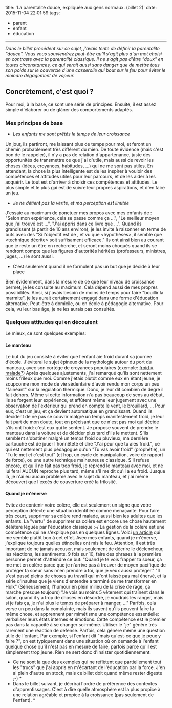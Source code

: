 title: 'La parentalité douce, expliquée aux gens normaux. (billet 2)'
date: 2015-11-04 22:01:59
tags:
- parent
- enfant
- éducation
---

*Dans le billet précédent sur ce sujet, j'avais tenté de définir la parentalité "douce".*
*Vous vous souviendrez peut-être qu'il s'agit plus d'un mot choisi en contraste avec la parentalité classique. Il ne s'agit pas d'être "doux" en toutes circonstances, ce qui serait aussi sans danger que de mettre tous son poids sur le couvercle d'une casserolle qui bout sur le feu pour éviter le moindre dégagement de vapeur.*

Concrètement, c'est quoi ?
--------------------------

Pour moi, à la base, ce sont une série de principes.
Ensuite, il est assez simple d'élaborer ou de glâner des comportements adaptés.

### Mes principes de base

* _Les enfants me sont prêtés le temps de leur croissance_

Un jour, ils partiront, me laissant plus de temps pour moi, et feront un chemin probablement très différent du mien.
De toute évidence (mais c'est bon de le rappeler), il n'y a pas de relation d'appartenance, juste des opportunités de transmettre ce que j'ai d'utile, mais aussi de revoir les choses (idées, croyances, habitudes, ...) qui ne me sont pas utiles.
En attendant, la chose la plus intelligente est de les inspirer à vouloir des compétences et attitudes utiles pour leur parcours, et de les aider à les acquérir. Le tout est d'arriver à choisir ces compétences et attitudes. Le plus simple et le plus gai est de suivre leur propres aspirations, et d'en faire un jeu.

* _Je ne détient pas la vérité, et ma perception est limitée_

J'essaie au maximum de ponctuer mes propos avec mes enfants de : "Selon mon expérience, cela se passe comme ça ...", "Le meilleur moyen que j'ai trouvé est ...", "J'ai appris dans ce livre que ...". Quand ils grandissent (à partir de 10 ans environ), je les invite à raisonner en terme de buts avec des "Si l'objectif est de <objectif>, et vu que <hypothèses>, il semble que <technique décrite> soit suffisament efficace."
Ils ont ainsi bien au courant que je reste un être en recherche, et seront moins choqués quand ils se rendront compte que les figures d'autorités héritées (professeurs, ministres, juges, ...) le sont aussi.

* C'est seulement quand il ne formulent pas un but que je décide à leur place

Bien évidemment, dans la mesure de ce que leur niveau de croissance permet, je les consulte au maximum. Cela dépend aussi de mes propres possibilités. Ainsi, si j'avais besoin de moins de temps pour faire "bouillir la marmite", je les aurait certainement engagé dans une forme d'éducation alternative. Peut-être à domicile, ou en école à pédagogie alternative. Pour cela, vu leur bas âge, je ne les aurais pas consultés.

### Quelques attitudes qui en découlent

Le mieux, ce sont quelques exemples:

#### Le manteau

Le but du jeu consiste à éviter que l'enfant aie froid durant sa journée d'école. J'éviterai le sujet épineux de la mythologie autour du port du manteau, avec son cortège de croyances populaires (exemple: [froid = malade?](http://www.pourlascience.fr/ewb_pages/a/article-pourquoi-tombe-t-on-malade-quand-on-prend-froid-27968.php))
Après quelques ajustements, j'ai remarqué qu'ils sont nettement moins frileux que moi. Comme j'étais plutôt comme eux en étant jeune, je soupconne mon mode de vie sédentaire d'avoir rendu mon corps un peu "fainéant" sur la régulation thermique.
Donc, je leur dit combien de degré il fait dehors. Même si cette information n'a pas beaucoup de sens au début, ils se forgent leur expérience, et affûtent même leur jugement avec une observation de l'extérieur qui prend en compte le vent, le brouillard, ...
Pour eux, c'est un jeu, et ça devient automatique en grandissant.
Quand ils décident de ne pas se couvrir malgré un temps manifestement froid, je leur fait part de mon doute, tout en précisant que ce n'est pas moi qui décide s'ils ont froid: c'est eux qui le sentent. Je propose souvent de prendre le manteau dans la voiture et de décider plus tard d'ils le mettent.
S'ils semblent s'obstiner malgré un temps froid ou pluvieux, ma dernière cartouche est de jouer l'honnêteté et dire "J'ai peur que tu aies froid.", ce qui est nettement plus pédagogue qu'un "Tu vas avoir froid" (prophétie), un "Tu le met et c'est tout" (et hop, un cycle de manipulation, voire de rapport de force), ou une autre technique malheureuse classique. S'il refuse encore, et qu'il ne fait pas trop froid, je reprend le manteau avec moi, et ne lui ferai AUCUN reproche plus tard, même s'il me dit qu'il a eu froid.
Jusque là, je n'ai eu aucun problème avec le sujet du manteau, et j'ai même découvert que l'excès de couverture créé la frilosité.

#### Quand je m'énerve

Evitez de contenir votre colère, elle est seulement un signe que votre perception détecte une situation identifiée comme menaçante. Pour faire très court, supprimer sa colère rend malade, aussi bien les adultes que les enfants. La "vertu" de supprimer sa colère est encore une chose hautement délétère léguée par l'éducation classique :-/
La gestion de la colère est une compétence qui ne s'explique pas en quelques lignes. Voici [un article](http://www.psyris.be/gestion-de-la-colere/) qui me semble plutôt bon à cet effet.
Avec mes enfants, quand je m'énerve, j'explique toujours quelles étincelles ont mis le feu.
Attention, il est très important de ne jamais accuser, mais seulement de décrire le déclencheur, les réactions, les sentiments. 9 fois sur 10, faire des phrases à la première personne permet d'atteindre ce but:
"Quand je te vois frapper ta soeur, ça me met en colère parce que je n'arrive pas à trouver de moyen pacifique de protéger ta soeur sans m'en prendre à toi, que je veux aussi protéger."
"Il s'est passé pleins de choses au travail qui m'ont laissé pas mal énervé, et la série d'insultes que je viens d'entendre a terminé de me transformer en Hulk" (Sérieusement, l'humour en plein milieu de la crise de rage, ça marche presque toujours)
"Je vois au moins 5 vêtement qui traînent dans le salon, quand il y a trop de choses en désordre, je voudrais les ranger, mais si je fais ça, je n'ai plus le temps de préparer à manger, ..."
Parfois, cela verse un peu dans la complainte, mais ils savent qu'ils peuvent faire la même chose, et apprennent par mimétisme une compétence essentielle: verbaliser leurs états internes et émotions. Cette compétence est le premier pas dans la capacité à se changer soi-même.
Utiliser le "je" génère très rarement une réaction de défense. Parfois, cela génère même une question utile de l'enfant. Par exemple, si l'enfant dit "mais qu'est-ce que je peux y faire ?", on est typiquement dans une situation où on demande à l'enfant quelque chose qu'il n'est pas en mesure de faire, parfois parce qu'il est simplement trop jeune. Rien ne sert donc d'insister quotidiennement.

* Ce ne sont là que des exemples qui ne reflètent que partiellement tout les "trucs" que j'ai appris en m'écartant de l'éducation par la force. J'en ai plein d'autre en stock, mais ce billet doit quand même rester digeste ;-) *
* Dans le billet suivant, je décrirai l'ordre de préférence des contextes d'apprentissages. C'est à dire quelle atmosphère est la plus propice à une relation agréable et propice à la croissance (pas seulement de l'enfant). *